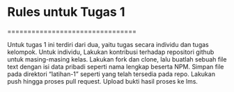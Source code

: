 # Rules untuk Tugas 1
================================

Untuk tugas 1 ini terdiri dari dua, yaitu tugas secara individu dan tugas kelompok. 
Untuk individu, Lakukan kontribusi terhadap repositori github untuk masing-masing kelas. Lakukan fork dan clone, lalu buatlah sebuah file text dengan isi data pribadi seperti nama lengkap beserta NPM. Simpan file pada direktori “latihan-1” seperti yang telah tersedia pada repo. Lakukan push hingga proses pull request. Upload bukti hasil proses ke lms.

